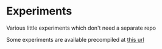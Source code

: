 # Experiments

Various little experiments which don't need a separate repo

Some experiments are available precompiled at [this url](http://fgaz.github.io/experiments)
